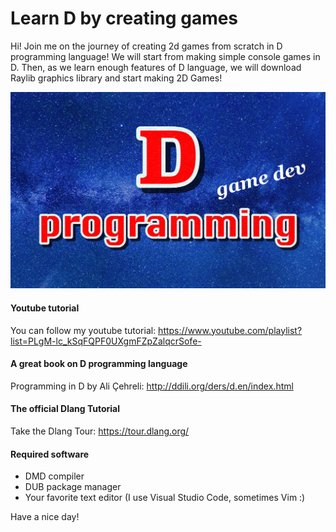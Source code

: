 # Learn D by creating games
Hi! Join me on the journey of creating 2d games from scratch in D programming language! We will start from making simple console games in D. Then, as we learn enough features of D language, we will download Raylib graphics library and start making 2D Games!

<img src="img/thumbnail_.jpg" width=720>

#### Youtube tutorial
You can follow my youtube tutorial: https://www.youtube.com/playlist?list=PLgM-lc_kSqFQPF0UXgmFZpZalqcrSofe-

#### A great book on D programming language
Programming in D by Ali Çehreli: http://ddili.org/ders/d.en/index.html
 
#### The official Dlang Tutorial
Take the Dlang Tour: https://tour.dlang.org/

#### Required software
- DMD compiler
- DUB package manager 
- Your favorite text editor (I use Visual Studio Code, sometimes Vim :)

Have a nice day!
